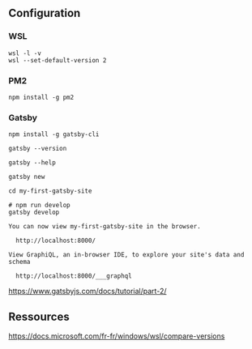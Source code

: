 ## Configuration

### WSL

```shell
wsl -l -v
wsl --set-default-version 2
```
### PM2

```shell
npm install -g pm2
```

### Gatsby

```shell
npm install -g gatsby-cli

gatsby --version

gatsby --help

gatsby new

cd my-first-gatsby-site

# npm run develop
gatsby develop
```

```
You can now view my-first-gatsby-site in the browser.
⠀
  http://localhost:8000/
⠀
View GraphiQL, an in-browser IDE, to explore your site's data and
schema
⠀
  http://localhost:8000/___graphql
```

https://www.gatsbyjs.com/docs/tutorial/part-2/

## Ressources

https://docs.microsoft.com/fr-fr/windows/wsl/compare-versions